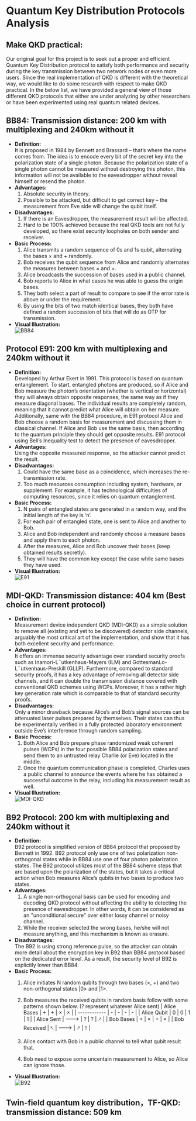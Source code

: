 # Quantum Key Distribution Protocols Analysis

## Make QKD practical: 
Our original goal for this project is to seek out a proper and efficient Quantum Key Distribution protocol to satisfy both performance and security during the key transmission
between two network nodes or even more users. Since the real implementation of QKD is different with the theoretical way, we would like to do some research with respect to make 
QKD practical. In the below list, we have provided a general view of those different QKD protocols that either are under analyzing by other researchers or have been experimented 
using real quantum related devices. 

## BB84: Transmission distance: 200 km with multiplexing and 240km without it
*	**Definition:**   
    It is proposed in 1984 by Bennett and Brassard – that’s where the name comes from. The idea is to encode every bit of the secret key into the polarization state of a single
    photon. Because the polarization state of a single photon cannot be measured without destroying this photon, this information will not be available to the eavesdropper 
    without reveal himself or resend the photon. 
*	**Advantages:**  
    1.	Absolute security in theory.    
    2.	Possible to be attacked, but difficult to get correct key – the measurement from Eve side will change the qubit itself.   
*	**Disadvantages:**  
    1.	If there is an Eavesdropper, the measurement result will be affected.   
    2.	Hard to be 100% achieved because the real QKD tools are not fully developed, so there exist security loopholes on both sender and receiver.   
*	**Basic Process:** 
    1.	Alice transmits a random sequence of 0s and 1s qubit, alternating the bases × and + randomly. 
    2.	Bob receives the qubit sequence from Alice and randomly alternates the measures between bases × and +. 
    3.	Alice broadcasts the succession of bases used in a public channel. 
    4.	Bob reports to Alice in what cases he was able to guess the origin bases. 
    5.	They both select a part of result to compare to see if the error rate is above or under the requirement. 
    6.	By using the bits of two match identical bases, they both have defined a random succession of bits that will do as OTP for transmission. 
*	**Visual Illustration:**  
    ![BB84](/image/bb84(1).png)

## Protocol E91: 200 km with multiplexing and 240km without it
*	**Definition:**   
    Developed by Arthur Ekert in 1991. This protocol is based on quantum entanglement. To start, entangled photons are produced, so if Alice and Bob measure the photon’s 
    orientation (whether is vertical or horizontal) they will always obtain opposite responses, the same way as if they measure diagonal bases. The individual results are
    completely random, meaning that it cannot predict what Alice will obtain on her measure. Additionally, same with the BB84 procedure, in E91 protocol Alice and Bob choose
    a random basis for measurement and discussing them in classical channel. If Alice and Bob use the same basis, then according to the quantum principle they should get
    opposite results. E91 protocol using Bell’s Inequality test to detect the presence of eavesdropper.
*	**Advantages:**  
    Using the opposite measured response, so the attacker cannot predict the result.
*	**Disadvantages:**  
    1.	Could have the same base as a coincidence, which increases the re-transmission rate. 
    2.	Too much resources consumption including system, hardware, or supplement. For example, it has technological difficulties of computing resources, since it relies on quantum entanglement.  
*	**Basic Process:** 
    1.	N pairs of entangled states are generated in a random way, and the initial length of the key is ‘n’. 
    2.	For each pair of entangled state, one is sent to Alice and another to Bob. 
    3.	Alice and Bob independent and randomly choose a measure bases and apply them to each photon. 
    4.	After the measures, Alice and Bob uncover their bases (keep obtained results secretly).
    5.	They will have the common key except the case while same bases they have used.
*	**Visual Illustration:**   
    ![E91](/image/e91(2).png)


## MDI-QKD:  Transmission distance: 404 km (Best choice in current protocol)
*	**Definition:**   
    Measurement device independent QKD (MDI-QKD) as a simple solution to remove all (existing and yet to be discovered) detector side channels, arguably the most critical 
    art of the implementation, and show that it has both excellent security and performance.
*	**Advantages:**  
    It offers an immense security advantage over standard security proofs such as Inamori-L¨utkenhaus-Mayers (ILM) and GottesmanLo-L¨utkenhaus-Preskill (GLLP). Furthermore,
    compared to standard security proofs, it has a key advantage of removing all detector side channels, and it can double the transmission distance covered with conventional
    QKD schemes using WCPs. Moreover, it has a rather high key generation rate which is comparable to that of standard security proofs. 
*	**Disadvantages:**  
    Only a minor drawback because Alice’s and Bob’s signal sources can be attenuated laser pulses prepared by themselves. Their states can thus be experimentally verified in 
    a fully protected laboratory environment outside Eve’s interference through random sampling.
*	**Basic Process:** 
    1.	Both Alice and Bob prepare phase randomized weak coherent pulses (WCPs) in the four possible BB84 polarization states and send them to an untrusted relay Charlie (or Eve) located in the middle. 
    2.	Once the quantum communication phase is completed, Charles uses a public channel to announce the events where he has obtained a successful outcome in the relay, including his measurement result as well. 
*	**Visual Illustration:**   
    ![MDI-QKD](/image/mdiqkd(2).png)


## B92 Protocol:  200 km with multiplexing and 240km without it
*	**Definition:**   
    B92 protocol is simplified version of BB84 protocol that proposed by Bennett in 1992. B92 protocol only use one of two polarization non-orthogonal states while in BB84 use     one of four photon polarization states. The B92 protocol utilizes most of the BB84 scheme steps that are based upon the polarization of the states, but it takes a critical     action when Bob measures Alice’s qubits in two bases to produce two states. 
*	**Advantages:**  
    1. A single non-orthogonal basis can be used for encoding and decoding QKD protocol without affecting the ability to detecting the presence of eavesdropper. In other              words, it can be considered as an "unconditional secure" over either lossy channel or noisy channel. 
    2. While the receiver selected the wrong bases, he/she will not measure anything, and this mechanism is known as erasure. 
*	**Disadvantages:**  
     The B92 is using strong reference pulse, so the attacker can obtain more detail about the encryption key in B92 than BB84 protocol based on the dedicated error level. As
     a result, the security level of B92 is explicitly lower than BB84.
*	**Basic Process:** 
    1.	Alice initiates N random qubits through two bases (×, +) and two non-orthogonal states |0> and |1>.
    2.	Bob measures the received qubits in random basis follow with some patterns shown below. (? represent whatever Alice sent)
        |  Alice Bases | + | + | × | × |
        | ------------ | - | - | - | - | 
        | Alice Qubit  | 0 | 0 | 1 | 1 |
        |  Alice Sent  | 🡒 | ? | ? | 🡕 |
        |   Bob Bases  | + | × | + | × |
        | Bob Received | 🡔 | 🡒 | 🡕 | 🡑 | 
   
    3.	 Alice contact with Bob in a public channel to tell what qubit result that.
    4.	 Bob need to expose some uncentain measurement to Alice, so Alice can ignore those.
*	**Visual Illustration:**   
    ![B92](/image/b92.svg)



## Twin-field quantum key distribution，TF-QKD: transmission distance: 509 km
